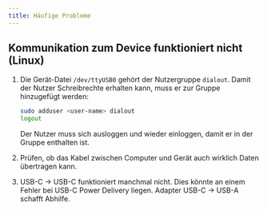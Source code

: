 ```yaml
---
title: Häufige Probleme
---
```

## Kommunikation zum Device funktioniert nicht (Linux)

1. Die Gerät-Datei `/dev/ttyUSB0` gehört der Nutzergruppe `dialout`. Damit der Nutzer Schreibrechte erhalten kann, muss er zur Gruppe hinzugefügt werden:

    ```bash
    sudo adduser <user-name> dialout
    logout
    ```

    Der Nutzer muss sich ausloggen und wieder einloggen, damit er in der Gruppe enthalten ist.

2. Prüfen, ob das Kabel zwischen Computer und Gerät auch wirklich Daten übertragen kann.

3. USB-C &rarr; USB-C funktioniert manchmal nicht. Dies könnte an einem Fehler bei USB-C Power Delivery liegen. Adapter USB-C &rarr; USB-A schafft Abhilfe.
